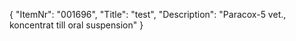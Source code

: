 {
  "ItemNr": "001696",
  "Title": "test",
  "Description": "Paracox-5 vet., koncentrat till oral suspension"
}